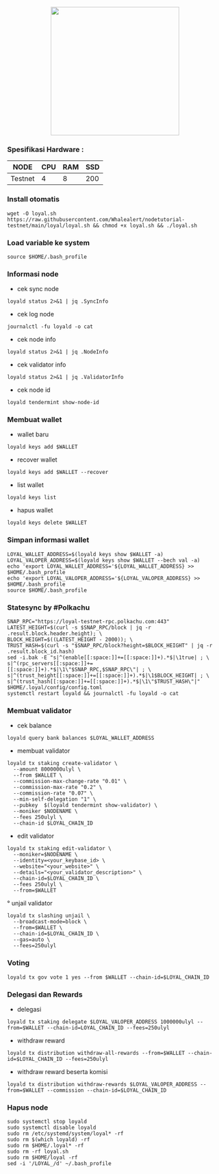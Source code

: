 <p align="center">
  <img width="300" height="auto" src="https://user-images.githubusercontent.com/108969749/201538813-989e3a31-d21c-4bfe-8c6d-d8e30368a3fb.jpeg">
</p>

### Spesifikasi Hardware :
NODE  | CPU     | RAM      | SSD     |
| ------------- | ------------- | ------------- | -------- |
| Testnet | 4          | 8         | 200  |

### Install otomatis
```
wget -O loyal.sh https://raw.githubusercontent.com/Whalealert/nodetutorial-testnet/main/loyal/loyal.sh && chmod +x loyal.sh && ./loyal.sh
```
### Load variable ke system
```
source $HOME/.bash_profile
```
### Informasi node

   * cek sync node
```
loyald status 2>&1 | jq .SyncInfo
```
   * cek log node
```
journalctl -fu loyald -o cat
```
   * cek node info
```
loyald status 2>&1 | jq .NodeInfo
```
   * cek validator info
```
loyald status 2>&1 | jq .ValidatorInfo
```
  * cek node id
```
loyald tendermint show-node-id
```

### Membuat wallet
   * wallet baru
```
loyald keys add $WALLET
```
   * recover wallet
```
loyald keys add $WALLET --recover
```
   * list wallet
```
loyald keys list
```
   * hapus wallet
```
loyald keys delete $WALLET
```
### Simpan informasi wallet
```
LOYAL_WALLET_ADDRESS=$(loyald keys show $WALLET -a)
LOYAL_VALOPER_ADDRESS=$(loyald keys show $WALLET --bech val -a)
echo 'export LOYAL_WALLET_ADDRESS='${LOYAL_WALLET_ADDRESS} >> $HOME/.bash_profile
echo 'export LOYAL_VALOPER_ADDRESS='${LOYAL_VALOPER_ADDRESS} >> $HOME/.bash_profile
source $HOME/.bash_profile
```
### Statesync by #Polkachu
```
SNAP_RPC="https://loyal-testnet-rpc.polkachu.com:443"
LATEST_HEIGHT=$(curl -s $SNAP_RPC/block | jq -r .result.block.header.height); \
BLOCK_HEIGHT=$((LATEST_HEIGHT - 2000)); \
TRUST_HASH=$(curl -s "$SNAP_RPC/block?height=$BLOCK_HEIGHT" | jq -r .result.block_id.hash)
sed -i.bak -E "s|^(enable[[:space:]]+=[[:space:]]+).*$|\1true| ; \
s|^(rpc_servers[[:space:]]+=[[:space:]]+).*$|\1\"$SNAP_RPC,$SNAP_RPC\"| ; \
s|^(trust_height[[:space:]]+=[[:space:]]+).*$|\1$BLOCK_HEIGHT| ; \
s|^(trust_hash[[:space:]]+=[[:space:]]+).*$|\1\"$TRUST_HASH\"|" $HOME/.loyal/config/config.toml
systemctl restart loyald && journalctl -fu loyald -o cat
```
### Membuat validator
 * cek balance
```
loyald query bank balances $LOYAL_WALLET_ADDRESS
```
 * membuat validator
```
loyald tx staking create-validator \
  --amount 8000000ulyl \
  --from $WALLET \
  --commission-max-change-rate "0.01" \
  --commission-max-rate "0.2" \
  --commission-rate "0.07" \
  --min-self-delegation "1" \
  --pubkey  $(loyald tendermint show-validator) \
  --moniker $NODENAME \
  --fees 250ulyl \
  --chain-id $LOYAL_CHAIN_ID
```
 * edit validator
```
loyald tx staking edit-validator \
  --moniker=$NODENAME \
  --identity=<your_keybase_id> \
  --website="<your_website>" \
  --details="<your_validator_description>" \
  --chain-id=$LOYAL_CHAIN_ID \
  --fees 250ulyl \
  --from=$WALLET
```
 ° unjail validator
```
loyald tx slashing unjail \
  --broadcast-mode=block \
  --from=$WALLET \
  --chain-id=$LOYAL_CHAIN_ID \
  --gas=auto \
  --fees=250ulyl
```
### Voting
```
loyald tx gov vote 1 yes --from $WALLET --chain-id=$LOYAL_CHAIN_ID
```
### Delegasi dan Rewards
  * delegasi
```
loyald tx staking delegate $LOYAL_VALOPER_ADDRESS 1000000ulyl --from=$WALLET --chain-id=LOYAL_CHAIN_ID --fees=250ulyl
```
  * withdraw reward
```
loyald tx distribution withdraw-all-rewards --from=$WALLET --chain-id=$LOYAL_CHAIN_ID --fees=250ulyl
```
  * withdraw reward beserta komisi
```
loyald tx distribution withdraw-rewards $LOYAL_VALOPER_ADDRESS --from=$WALLET --commission --chain-id=$LOYAL_CHAIN_ID
```

### Hapus node
```
sudo systemctl stop loyald
sudo systemctl disable loyald
sudo rm /etc/systemd/system/loyal* -rf
sudo rm $(which loyald) -rf
sudo rm $HOME/.loyal* -rf
sudo rm -rf loyal.sh
sudo rm $HOME/loyal -rf
sed -i '/LOYAL_/d' ~/.bash_profile
```
